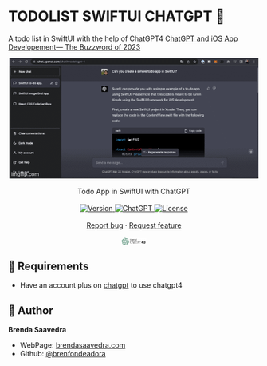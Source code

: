 # TODOLIST SWIFTUI CHATGPT 👋

A todo list in SwiftUI with the help of ChatGPT4 [ChatGPT and iOS App Developement— The Buzzword of 2023](https://medium.com/canopas/chatgpt-and-ios-app-developement-the-buzzword-of-2023-c6aa54bfd26d)

<p align="center">
<a href="#">
<img src="images/todo.gif" align="center">
</a>  
<br><br>
     Todo App in SwiftUI with ChatGPT
    <br><br>
    <a href="#">
    <img alt="Version" src="https://img.shields.io/badge/Version-v1.0-red.svg" />
    <a href="https://chat.openai.com/chat?model=gpt-4">
    <img alt="ChatGPT" src="https://img.shields.io/badge/ChatGPT-4.0-blue.svg" />
  </a>
  <a href="#">
    <img alt="License" src="https://img.shields.io/badge/License-MIT-orange.svg" />
  </a>
  <br>
    <br>
    <a href="https://github.com/brenfondeadora/TodoList_SwiftUI_ChatGPT/issues/new">Report bug</a>
    ·
    <a href="https://github.com/brenfondeadora/TodoList_SwiftUI_ChatGPT/issues/new">Request feature</a>
</p>

<p align="center">
<a href="https://chat.openai.com/chat?model=gpt-4">
  <img src="images/chatgpt4.png" align="center" width="10%" >
</a> 
</p>

## 🤖 Requirements

- Have an account plus on [chatgpt](https://chat.openai.com/) to use chatgpt4

## 👤 Author

**Brenda Saavedra**

- WebPage: [brendasaavedra.com](http://brendasaavedra.com)
- Github: [@brenfondeadora](https://github.com/brenfondeadora/)
